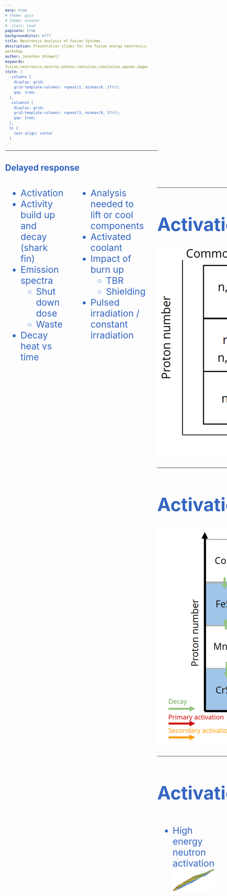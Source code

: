 ```yaml
---
marp: true
# theme: gaia
# theme: uncover
# _class: lead
paginate: true
backgroundColor: #fff
title: Neutronics Analysis of Fusion Systems
description: Presentation slides for the fusion energy neutronics workshop
author: Jonathan Shimwell
keywords: fusion,neutronics,neutron,photon,radiation,simulation,openmc,dagmc
style: |
  .columns {
    display: grid;
    grid-template-columns: repeat(2, minmax(0, 1fr));
    gap: 1rem;
  },
  .columns3 {
    display: grid;
    grid-template-columns: repeat(3, minmax(0, 1fr));
    gap: 1rem;
  },
  h1 {
    text-align: center
  }
---
```


<style>
  :root {
    --color-background: #fff;
    --color-foreground: #333;
    --color-highlight: #f96;
    --color-dimmed: #888;
    font-family: 'Century Gothic';
    color: #3466C2
  }
  {
    font-size: 29px
  }
  code {
    white-space : pre-wrap !important;
    word-break: break-word;
  }
  .columns {
    display: grid;
  }
  h1 {
    justify-content: center;
  }
  section {
    justify-content: start;
  }
  img[alt~="bottom-right"] {
    position: absolute;
    top: 90%;
    right: 1%;
  }
</style>



---


# Delayed response


<div class="columns"  style="font-size: 30px;">
<div>

  - Activation
  - Activity build up and decay (shark fin)
  - Emission spectra
    - Shut down dose
    - Waste
  - Decay heat vs time

</div>
<div>

  - Analysis needed to lift or cool components
  - Activated coolant
  - Impact of burn up
    - TBR
    - Shielding
  - Pulsed irradiation / constant irradiation

</div>
<div>

---

# Activation reactions


![bg 50%](images/reaction-directions.png)

---

# Activation pathways

![width:800px](images/activation-directions-fe56.png)

---
# Activation products


<div class="columns">
<div>

- High energy neutron activation
![](images/isotope_chart_high_activation.png)

</div>
<div>

- Low energy neutron activation
![](images/isotope_chart_low_activation.png)

</div>
<div>

---


# Activation products from fission

- Fission of large atoms (e.g. U235)
- Results in two fission products far from stability

![bg 60%](images/isotope_chart_fission_activation.png)

---

# Build up and saturation

<div class="columns">
<div>

<span style="color:green;">

- New isotopes created during irradiation

</span>

<span style="color:orange;">

- Radioactive isotopes decay and will eventually reach a point where decay rate is equal to activation rate.

</span>

<span style="color:red;">

- Decay is more noticeable once the plasma is shutdown.

</span>

- The activity is related to the irradiation time and the nuclide half life.

</div>
<div>


![height:550px](images/activation-cooldown.png)

</div>
<div>


---

# Emission during decay

<!-- plot gamma emission spectra as a function of time -->

---

# Shut down dose rate

heating effect on components
resulting in reduced strength during lifts

---

# Decay heat vs time

cooling components analysis

---

# Activated coolant

---

# Burn up

---

# Pulsed irradiation and steady state

---